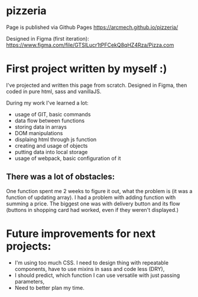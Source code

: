 # pizzeria

Page is published via Github Pages
https://arcmech.github.io/pizzeria/

Designed in Figma (first iteration):
https://www.figma.com/file/GTSlLucr1tPFCekQ8qHZ4Rza/Pizza.com

# First project written by myself :)

I've projected and written this page from scratch.
Designed in Figma, then coded in pure html, sass and vanillaJS.

During my work I've learned a lot:

- usage of GIT, basic commands
- data flow between functions
- storing data in arrays
- DOM manipulations
- displaing html through js function
- creating and usage of objects
- putting data into local storage
- usage of webpack, basic configuration of it

## There was a lot of obstacles:

One function spent me 2 weeks to figure it out, what the problem is (it was a function of updating array). I had a problem with adding function with summing a price. The biggest one was with delivery button and its flow (buttons in shopping card had worked, even if they weren't displayed.)

# Future improvements for next projects:

- I'm using too much CSS. I need to design thing with repeatable components, have to use mixins in sass and code less (DRY),
- I should predict, which function I can use versatile with just passing parameters,
- Need to better plan my time.

